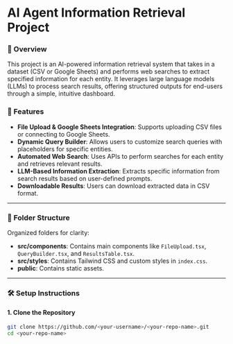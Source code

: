 # AI Agent Information Retrieval Project

### 🚀 Overview
This project is an AI-powered information retrieval system that takes in a dataset (CSV or Google Sheets) and performs web searches to extract specified information for each entity. It leverages large language models (LLMs) to process search results, offering structured outputs for end-users through a simple, intuitive dashboard.

### 🌟 Features
- **File Upload & Google Sheets Integration**: Supports uploading CSV files or connecting to Google Sheets.
- **Dynamic Query Builder**: Allows users to customize search queries with placeholders for specific entities.
- **Automated Web Search**: Uses APIs to perform searches for each entity and retrieves relevant results.
- **LLM-Based Information Extraction**: Extracts specific information from search results based on user-defined prompts.
- **Downloadable Results**: Users can download extracted data in CSV format.

---

### 📂 Folder Structure
Organized folders for clarity:
- **src/components**: Contains main components like `FileUpload.tsx`, `QueryBuilder.tsx`, and `ResultsTable.tsx`.
- **src/styles**: Contains Tailwind CSS and custom styles in `index.css`.
- **public**: Contains static assets.

---

### 🛠️ Setup Instructions

#### 1. Clone the Repository
```bash
git clone https://github.com/<your-username>/<your-repo-name>.git
cd <your-repo-name>


